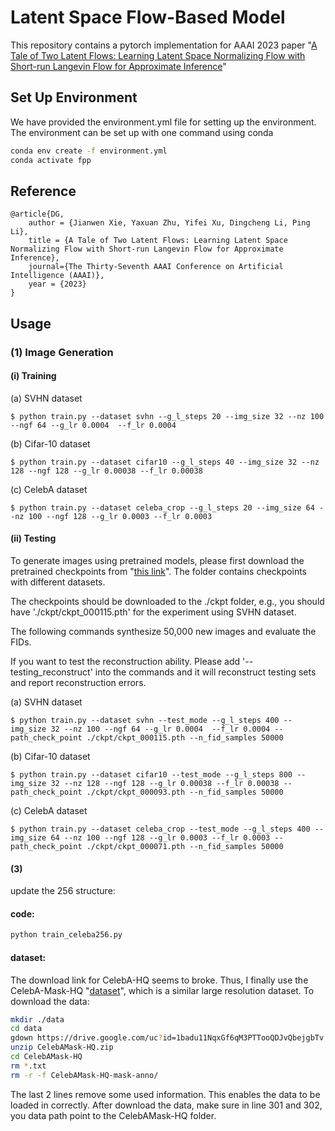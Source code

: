 # Latent Space Flow-Based Model

This repository contains a pytorch implementation for AAAI 2023 paper "[A Tale of Two Latent Flows: Learning Latent Space Normalizing Flow with Short-run Langevin Flow for Approximate Inference](https://arxiv.org/pdf/2301.09300.pdf)"

## Set Up Environment
We have provided the environment.yml file for setting up the environment. The environment can be set up with one command using conda

```bash
conda env create -f environment.yml
conda activate fpp
```

## Reference
    @article{DG,
        author = {Jianwen Xie, Yaxuan Zhu, Yifei Xu, Dingcheng Li, Ping Li},
        title = {A Tale of Two Latent Flows: Learning Latent Space Normalizing Flow with Short-run Langevin Flow for Approximate Inference},
        journal={The Thirty-Seventh AAAI Conference on Artificial Intelligence (AAAI)},
        year = {2023}
    }
    
    
## Usage

### (1) Image Generation

#### (i) Training

(a) SVHN dataset

    $ python train.py --dataset svhn --g_l_steps 20 --img_size 32 --nz 100 --ngf 64 --g_lr 0.0004  --f_lr 0.0004

    
(b) Cifar-10 dataset

    $ python train.py --dataset cifar10 --g_l_steps 40 --img_size 32 --nz 128 --ngf 128 --g_lr 0.00038 --f_lr 0.00038
    
(c) CelebA dataset

    $ python train.py --dataset celeba_crop --g_l_steps 20 --img_size 64 --nz 100 --ngf 128 --g_lr 0.0003 --f_lr 0.0003 
    

#### (ii) Testing


To generate images using pretrained models, please first download the pretrained checkpoints from "[this link](https://drive.google.com/drive/folders/14OtnJpIhiiH9UT3kCSLPllDyrV3iop7j?usp=share_link)". The folder contains checkpoints with different datasets. 

The checkpoints should be downloaded to the ./ckpt folder, e.g., you should have './ckpt/ckpt_000115.pth' for the experiment using SVHN dataset.

The following commands synthesize 50,000 new images and evaluate the FIDs.

If you want to test the reconstruction ability. Please add '--testing_reconstruct' into the commands and it will reconstruct testing sets and report reconstruction errors.     

(a) SVHN dataset

    $ python train.py --dataset svhn --test_mode --g_l_steps 400 --img_size 32 --nz 100 --ngf 64 --g_lr 0.0004  --f_lr 0.0004 --path_check_point ./ckpt/ckpt_000115.pth --n_fid_samples 50000

    
(b) Cifar-10 dataset

    $ python train.py --dataset cifar10 --test_mode --g_l_steps 800 --img_size 32 --nz 128 --ngf 128 --g_lr 0.00038 --f_lr 0.00038 --path_check_point ./ckpt/ckpt_000093.pth --n_fid_samples 50000
    
(c) CelebA dataset

    $ python train.py --dataset celeba_crop --test_mode --g_l_steps 400 --img_size 64 --nz 100 --ngf 128 --g_lr 0.0003 --f_lr 0.0003 --path_check_point ./ckpt/ckpt_000071.pth --n_fid_samples 50000
    

#### (3) 

update the 256 structure:

#### code: 
```bash
python train_celeba256.py
```

#### dataset:
The download link for CelebA-HQ seems to broke. Thus, I finally use the CelebA-Mask-HQ "[dataset](https://github.com/switchablenorms/CelebAMask-HQ)", which is a similar large resolution dataset.
To download the data:

```bash
mkdir ./data
cd data
gdown https://drive.google.com/uc?id=1badu11NqxGf6qM3PTTooQDJvQbejgbTv
unzip CelebAMask-HQ.zip 
cd CelebAMask-HQ
rm *.txt
rm -r -f CelebAMask-HQ-mask-anno/
```

The last 2 lines remove some used information. This enables the data to be loaded in correctly.
After download the data, make sure in line 301 and 302, you data path point to the CelebAMask-HQ folder.
